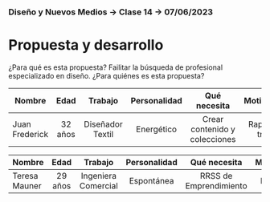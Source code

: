 ### Diseño y Nuevos Medios → Clase 14 → 07/06/2023

# Propuesta y desarrollo

¿Para qué es esta propuesta?
Failitar la búsqueda de profesional especializado en diseño.
¿Para quiénes es esta propuesta?

| Nombre  | Edad  | Trabajo | Personalidad | Qué necesita | Motivaciones | Frustraciones |
|---------|:-----:|:-------:|:------------:| :-----------:| :-----------:| -------------:|
| Juan Frederick | 32 años | Diseñador Textil | Energético | Crear contenido y colecciones | Rapidez del trabajo | Poco tiempo |


| Nombre  | Edad  | Trabajo | Personalidad | Qué necesita | Motivaciones | Frustraciones |
|---------|:-----:|:-------:|:------------:| :-----------:| :-----------:| -------------:|
| Teresa Mauner | 29 años | Ingeniera Comercial | Espontánea | RRSS de Emprendimiento | Practividad | Alta Demanda |

